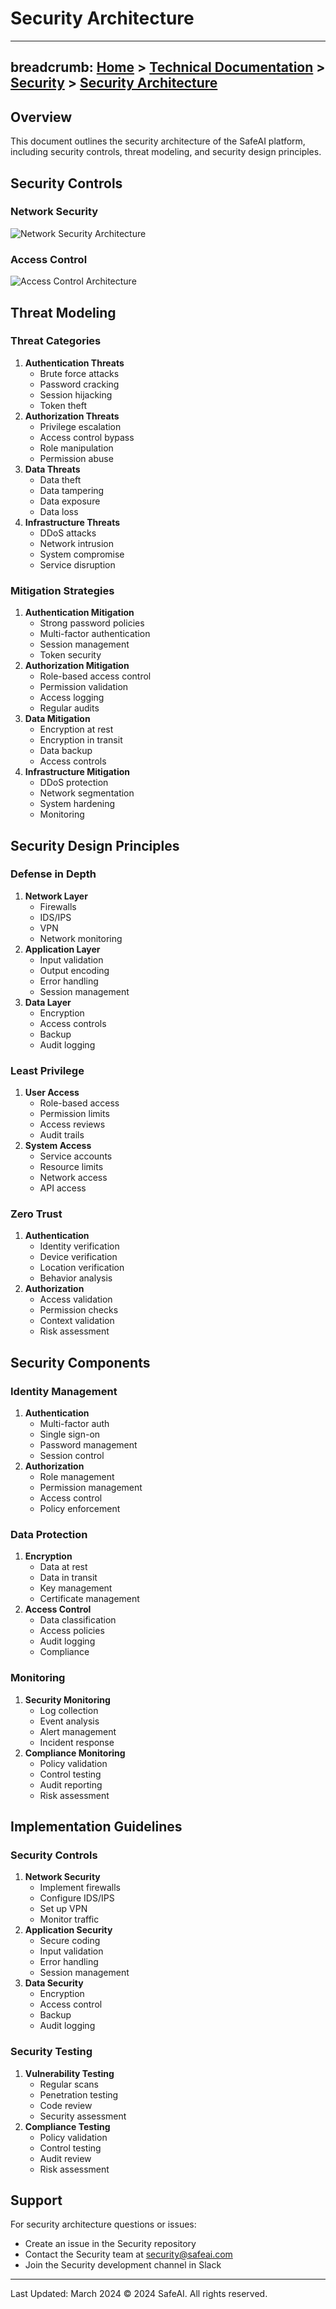 # Security Architecture
---
breadcrumb: [Home](../README.md) > [Technical Documentation](../technical/README.md) > [Security](../technical/security/README.md) > [Security Architecture](../technical/security/security-architecture.md)
---
## Overview
This document outlines the security architecture of the SafeAI platform, including security controls, threat modeling, and security design principles.
## Security Controls
### Network Security
![Network Security Architecture](../images/security-network.svg)
### Access Control
![Access Control Architecture](../images/security-access-control.svg)
## Threat Modeling
### Threat Categories
1. **Authentication Threats**
   - Brute force attacks
   - Password cracking
   - Session hijacking
   - Token theft
2. **Authorization Threats**
   - Privilege escalation
   - Access control bypass
   - Role manipulation
   - Permission abuse
3. **Data Threats**
   - Data theft
   - Data tampering
   - Data exposure
   - Data loss
4. **Infrastructure Threats**
   - DDoS attacks
   - Network intrusion
   - System compromise
   - Service disruption
### Mitigation Strategies
1. **Authentication Mitigation**
   - Strong password policies
   - Multi-factor authentication
   - Session management
   - Token security
2. **Authorization Mitigation**
   - Role-based access control
   - Permission validation
   - Access logging
   - Regular audits
3. **Data Mitigation**
   - Encryption at rest
   - Encryption in transit
   - Data backup
   - Access controls
4. **Infrastructure Mitigation**
   - DDoS protection
   - Network segmentation
   - System hardening
   - Monitoring
## Security Design Principles
### Defense in Depth
1. **Network Layer**
   - Firewalls
   - IDS/IPS
   - VPN
   - Network monitoring
2. **Application Layer**
   - Input validation
   - Output encoding
   - Error handling
   - Session management
3. **Data Layer**
   - Encryption
   - Access controls
   - Backup
   - Audit logging
### Least Privilege
1. **User Access**
   - Role-based access
   - Permission limits
   - Access reviews
   - Audit trails
2. **System Access**
   - Service accounts
   - Resource limits
   - Network access
   - API access
### Zero Trust
1. **Authentication**
   - Identity verification
   - Device verification
   - Location verification
   - Behavior analysis
2. **Authorization**
   - Access validation
   - Permission checks
   - Context validation
   - Risk assessment
## Security Components
### Identity Management
1. **Authentication**
   - Multi-factor auth
   - Single sign-on
   - Password management
   - Session control
2. **Authorization**
   - Role management
   - Permission management
   - Access control
   - Policy enforcement
### Data Protection
1. **Encryption**
   - Data at rest
   - Data in transit
   - Key management
   - Certificate management
2. **Access Control**
   - Data classification
   - Access policies
   - Audit logging
   - Compliance
### Monitoring
1. **Security Monitoring**
   - Log collection
   - Event analysis
   - Alert management
   - Incident response
2. **Compliance Monitoring**
   - Policy validation
   - Control testing
   - Audit reporting
   - Risk assessment
## Implementation Guidelines
### Security Controls
1. **Network Security**
   - Implement firewalls
   - Configure IDS/IPS
   - Set up VPN
   - Monitor traffic
2. **Application Security**
   - Secure coding
   - Input validation
   - Error handling
   - Session management
3. **Data Security**
   - Encryption
   - Access control
   - Backup
   - Audit logging
### Security Testing
1. **Vulnerability Testing**
   - Regular scans
   - Penetration testing
   - Code review
   - Security assessment
2. **Compliance Testing**
   - Policy validation
   - Control testing
   - Audit review
   - Risk assessment
## Support
For security architecture questions or issues:
- Create an issue in the Security repository
- Contact the Security team at security@safeai.com
- Join the Security development channel in Slack
---
Last Updated: March 2024
© 2024 SafeAI. All rights reserved. 